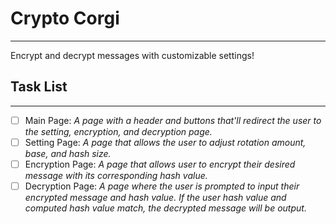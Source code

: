 # Crypto Corgi

---
Encrypt and decrypt messages with customizable settings!

## Task List 

---
- [ ] Main Page: *A page with a header and buttons that'll redirect the user to the setting, encryption, and 
decryption page.*
- [ ] Setting Page: *A page that allows the user to adjust rotation amount, base, and hash size.*
- [ ] Encryption Page: *A page that allows user to encrypt their desired message with its corresponding 
hash value.*
- [ ] Decryption Page: *A page where the user is prompted to input their encrypted message and hash value. 
If the user hash value and computed hash value match, the decrypted message will be output.*